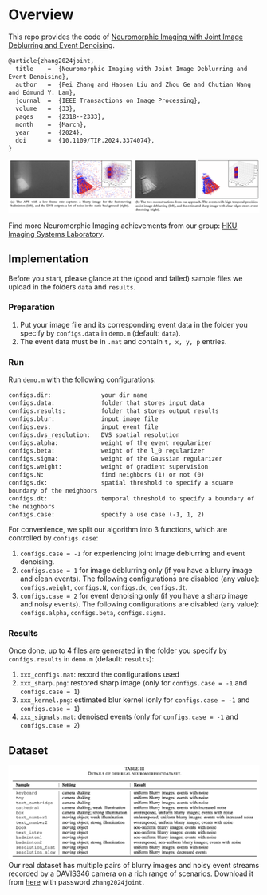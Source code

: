 # Overview
This repo provides the code of [Neuromorphic Imaging with Joint Image Deblurring and Event Denoising](https://doi.org/10.1109/TIP.2024.3374074).
```
@article{zhang2024joint,
  title    =  {Neuromorphic Imaging with Joint Image Deblurring and Event Denoising},
  author   =  {Pei Zhang and Haosen Liu and Zhou Ge and Chutian Wang and Edmund Y. Lam},
  journal  =  {IEEE Transactions on Image Processing},
  volume   =  {33},
  pages    =  {2318--2333},
  month    =  {March},
  year     =  {2024},
  doi      =  {10.1109/TIP.2024.3374074},
}
```
![DEMO](./imgs/demo.png)

Find more Neuromorphic Imaging achievements from our group: [HKU Imaging Systems Laboratory](https://www.eee.hku.hk/~elam/research/pub-uf.html).
## Implementation
Before you start, please glance at the (good and failed) sample files we upload in the folders `data` and `results`.
### Preparation
1. Put your image file and its corresponding event data in the folder you specify by `configs.data` in `demo.m` (default: `data`).
2. The event data must be in `.mat` and contain `t, x, y, p` entries.

### Run
Run `demo.m` with the following configurations:
```
configs.dir:              your dir name
configs.data:             folder that stores input data
configs.results:          folder that stores output results
configs.blur:             input image file
configs.evs:              input event file
configs.dvs_resolution:   DVS spatial resolution
configs.alpha:            weight of the event regularizer
configs.beta:             weight of the l_0 regularizer
configs.sigma:            weight of the Gaussian regularizer
configs.weight:           weight of gradient supervision
configs.N:                find neighbors (1) or not (0)
configs.dx:               spatial threshold to specify a square boundary of the neighbors
configs.dt:               temporal threshold to specify a boundary of the neighbors
configs.case:             specify a use case (-1, 1, 2)
```
For convenience, we split our algorithm into 3 functions, which are controlled by `configs.case`:
1. `configs.case = -1` for experiencing joint image deblurring and event denoising.
2. `configs.case = 1` for image deblurring only (if you have a blurry image and clean events). The following configurations are disabled (any value): `configs.weight`, `configs.N`, `configs.dx`, `configs.dt`.
3. `configs.case = 2` for event denoising only (if you have a sharp image and noisy events). The following configurations are disabled (any value): `configs.alpha`, `configs.beta`, `configs.sigma`.

### Results
Once done, up to 4 files are generated in the folder you specify by `configs.results` in `demo.m` (default: `results`):
1. `xxx_configs.mat`:      record the configurations used
2. `xxx_sharp.png`:        restored sharp image (only for `configs.case = -1` and `configs.case = 1`)
3. `xxx_kernel.png`:       estimated blur kernel (only for `configs.case = -1` and `configs.case = 1`)
4. `xxx_signals.mat`:      denoised events (only for `configs.case = -1` and `configs.case = 2`)

## Dataset
![DATA](./imgs/data.png)
Our real dataset has multiple pairs of blurry images and noisy event streams recorded by a DAVIS346 camera on a rich range of scenarios. Download it from [here](https://connecthkuhk-my.sharepoint.com/:u:/g/personal/u3008016_connect_hku_hk/ESJ-VEuUiu5MjInYNLTDGKUBXPnjPSJLDDe1Chn96Hw2Wg) with password `zhang2024joint`.
